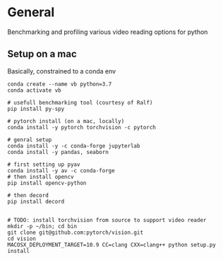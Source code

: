 # General
Benchmarking and profiling various video reading options for python


## Setup on a mac
Basically, constrained to a conda env

```
conda create --name vb python=3.7
conda activate vb

# usefull benchmarking tool (courtesy of Ralf)
pip install py-spy

# pytorch install (on a mac, locally)
conda install -y pytorch torchvision -c pytorch

# genral setup
conda install -y -c conda-forge jupyterlab
conda install -y pandas, seaborn

# first setting up pyav
conda install -y av -c conda-forge
# then install opencv
pip install opencv-python 

# then decord
pip install decord


# TODO: install torchvision from source to support video reader
mkdir -p ~/bin; cd bin
git clone git@github.com:pytorch/vision.git
cd vision
MACOSX_DEPLOYMENT_TARGET=10.9 CC=clang CXX=clang++ python setup.py install

```

